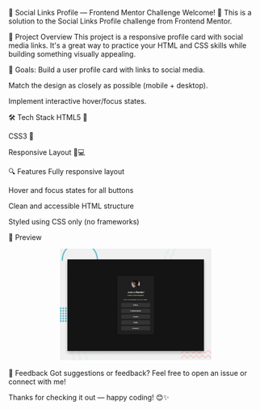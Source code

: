 📱 Social Links Profile — Frontend Mentor Challenge
Welcome! 👋 This is a solution to the Social Links Profile challenge from Frontend Mentor.

🚀 Project Overview
This project is a responsive profile card with social media links. It's a great way to practice your HTML and CSS skills while building something visually appealing.

🎯 Goals:
Build a user profile card with links to social media.

Match the design as closely as possible (mobile + desktop).

Implement interactive hover/focus states.

🛠️ Tech Stack
HTML5 🧱

CSS3 🎨

Responsive Layout 📱💻

🔍 Features
Fully responsive layout

Hover and focus states for all buttons

Clean and accessible HTML structure

Styled using CSS only (no frameworks)

📸 Preview

<div align="center"> <img src="./preview.jpg" alt="Social Links Profile" width="300px" /> </div>

💬 Feedback
Got suggestions or feedback? Feel free to open an issue or connect with me!

Thanks for checking it out — happy coding! 😊✨
